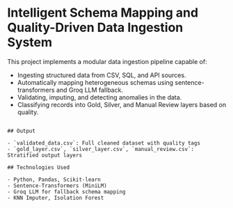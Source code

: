 
# Intelligent Schema Mapping and Quality-Driven Data Ingestion System

This project implements a modular data ingestion pipeline capable of:

- Ingesting structured data from CSV, SQL, and API sources.
- Automatically mapping heterogeneous schemas using sentence-transformers and Groq LLM fallback.
- Validating, imputing, and detecting anomalies in the data.
- Classifying records into Gold, Silver, and Manual Review layers based on quality.


```

## Output

- `validated_data.csv`: Full cleaned dataset with quality tags
- `gold_layer.csv`, `silver_layer.csv`, `manual_review.csv`: Stratified output layers

## Technologies Used

- Python, Pandas, Scikit-learn
- Sentence-Transformers (MiniLM)
- Groq LLM for fallback schema mapping
- KNN Imputer, Isolation Forest
